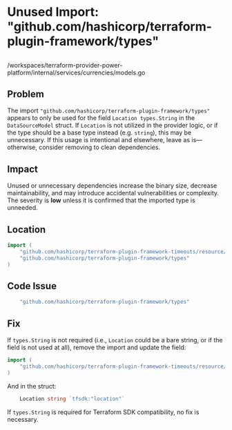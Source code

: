 # Unused Import: "github.com/hashicorp/terraform-plugin-framework/types"

##

/workspaces/terraform-provider-power-platform/internal/services/currencies/models.go

## Problem

The import `"github.com/hashicorp/terraform-plugin-framework/types"` appears to only be used for the field `Location types.String` in the `DataSourceModel` struct. If `Location` is not utilized in the provider logic, or if the type should be a base type instead (e.g. `string`), this may be unnecessary. If this usage is intentional and elsewhere, leave as is—otherwise, consider removing to clean dependencies.

## Impact

Unused or unnecessary dependencies increase the binary size, decrease maintainability, and may introduce accidental vulnerabilities or complexity. The severity is **low** unless it is confirmed that the imported type is unneeded.

## Location

```go
import (
	"github.com/hashicorp/terraform-plugin-framework-timeouts/resource/timeouts"
	"github.com/hashicorp/terraform-plugin-framework/types"
)
```

## Code Issue

```go
	"github.com/hashicorp/terraform-plugin-framework/types"
```

## Fix

If `types.String` is not required (i.e., `Location` could be a bare string, or if the field is not used at all), remove the import and update the field:

```go
import (
	"github.com/hashicorp/terraform-plugin-framework-timeouts/resource/timeouts"
)
```

And in the struct:

```go
	Location string `tfsdk:"location"`
```

If `types.String` is required for Terraform SDK compatibility, no fix is necessary.
